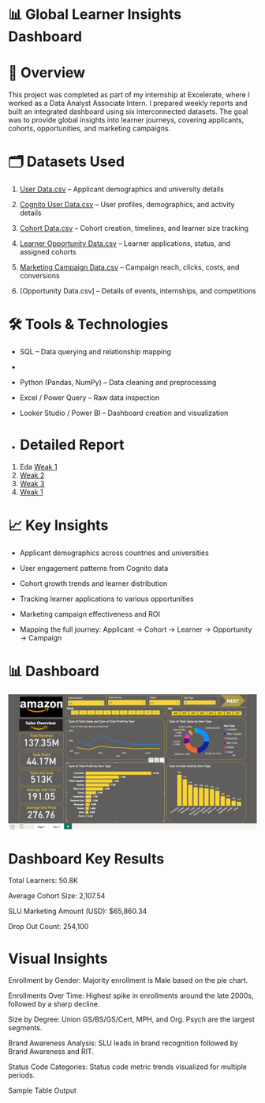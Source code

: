 # 📊 Global Learner Insights Dashboard
# 📌 Overview

This project was completed as part of my internship at Excelerate, where I worked as a Data Analyst Associate Intern. I prepared weekly reports and built an integrated dashboard using six interconnected datasets. The goal was to provide global insights into learner journeys, covering applicants, cohorts, opportunities, and marketing campaigns.
# 🗂️ Datasets Used

1. [User Data.csv](https://raw.githubusercontent.com/shamilshamuh/End-to-End-Learner-Journey-Opportunity-Analytics-Dashboard/refs/heads/main/User_data.csv) – Applicant demographics and university details

2. [Cognito User Data.csv](https://github.com/shamilshamuh/Amazon_data_analysis/blob/main/Amazon_dataset.csv) – User profiles, demographics, and activity details

3. [Cohort Data.csv](https://github.com/shamilshamuh/Amazon_data_analysis/blob/main/Amazon_dataset.csv) – Cohort creation, timelines, and learner size tracking

4. [Learner Opportunity Data.csv](https://github.com/shamilshamuh/Amazon_data_analysis/blob/main/Amazon_dataset.csv) – Learner applications, status, and assigned cohorts

5. [Marketing Campaign Data.csv](https://github.com/shamilshamuh/Amazon_data_analysis/blob/main/Amazon_dataset.csv) – Campaign reach, clicks, costs, and conversions

6. [Opportunity Data.csv] – Details of events, internships, and competitions

# 🛠️ Tools & Technologies

- SQL – Data querying and relationship mapping
- 
- Python (Pandas, NumPy) – Data cleaning and preprocessing

- Excel / Power Query – Raw data inspection

- Looker Studio / Power BI – Dashboard creation and visualization

- # Detailed Report
  
1. Eda [Weak 1](https://github.com/shamilshamuh/Amazon_data_analysis/blob/main/Amazon_Sales_EDA_Report.pdf)
2. [Weak 2](https://github.com/shamilshamuh/Amazon_data_analysis/blob/main/Amazon_Sales_EDA_Report.pdf)
3. [Weak 3](https://github.com/shamilshamuh/Amazon_data_analysis/blob/main/Amazon_Sales_EDA_Report.pdf)
4. [Weak 1](https://github.com/shamilshamuh/Amazon_data_analysis/blob/main/Amazon_Sales_EDA_Report.pdf)




# 📈 Key Insights

- Applicant demographics across countries and universities

- User engagement patterns from Cognito data

- Cohort growth trends and learner distribution

- Tracking learner applications to various opportunities

- Marketing campaign effectiveness and ROI

- Mapping the full journey: Applicant → Cohort → Learner → Opportunity → Campaign

# 📊 Dashboard

![Dashboard](https://github.com/shamilshamuh/Amazon_data_analysis/blob/main/Dashboard%201.png)

# Dashboard Key Results
Total Learners: 50.8K

Average Cohort Size: 2,107.54

SLU Marketing Amount (USD): $65,860.34

Drop Out Count: 254,100

# Visual Insights
Enrollment by Gender: Majority enrollment is Male based on the pie chart.

Enrollments Over Time: Highest spike in enrollments around the late 2000s, followed by a sharp decline.

Size by Degree: Union GS/BS/GS/Cert, MPH, and Org. Psych are the largest segments.

Brand Awareness Analysis: SLU leads in brand recognition followed by Brand Awareness and RIT.

Status Code Categories: Status code metric trends visualized for multiple periods.

Sample Table Output


